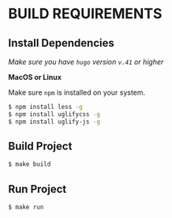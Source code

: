 BUILD REQUIREMENTS
==================

Install Dependencies
--------------------

*Make sure you have `hugo` version `v.41` or higher*

**MacOS or Linux**

Make sure `npm` is installed on your system.

``` bash
$ npm install less -g
$ npm install uglifycss -g
$ npm install uglify-js -g
```


Build Project
-------------

``` bash
$ make build
```


Run Project
-----------

``` bash
$ make run
```
